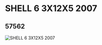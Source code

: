 # SHELL 6  3X12X5 2007
## 57562
![SHELL 6  3X12X5 2007](https://lc-www-live-s.legocdn.com/media/bricks/5/2/4498066.jpg)